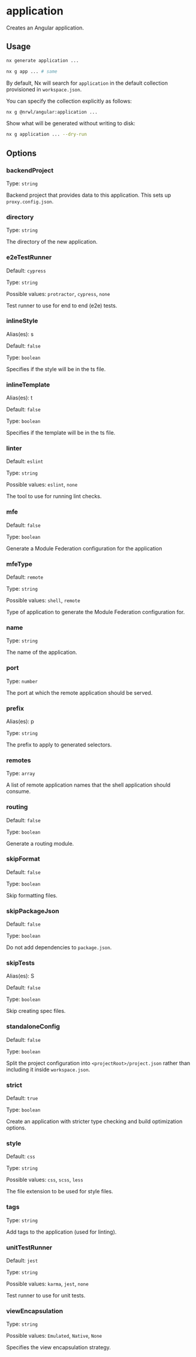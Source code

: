 # application

Creates an Angular application.

## Usage

```bash
nx generate application ...
```

```bash
nx g app ... # same
```

By default, Nx will search for `application` in the default collection provisioned in `workspace.json`.

You can specify the collection explicitly as follows:

```bash
nx g @nrwl/angular:application ...
```

Show what will be generated without writing to disk:

```bash
nx g application ... --dry-run
```

## Options

### backendProject

Type: `string`

Backend project that provides data to this application. This sets up `proxy.config.json`.

### directory

Type: `string`

The directory of the new application.

### e2eTestRunner

Default: `cypress`

Type: `string`

Possible values: `protractor`, `cypress`, `none`

Test runner to use for end to end (e2e) tests.

### inlineStyle

Alias(es): s

Default: `false`

Type: `boolean`

Specifies if the style will be in the ts file.

### inlineTemplate

Alias(es): t

Default: `false`

Type: `boolean`

Specifies if the template will be in the ts file.

### linter

Default: `eslint`

Type: `string`

Possible values: `eslint`, `none`

The tool to use for running lint checks.

### mfe

Default: `false`

Type: `boolean`

Generate a Module Federation configuration for the application

### mfeType

Default: `remote`

Type: `string`

Possible values: `shell`, `remote`

Type of application to generate the Module Federation configuration for.

### name

Type: `string`

The name of the application.

### port

Type: `number`

The port at which the remote application should be served.

### prefix

Alias(es): p

Type: `string`

The prefix to apply to generated selectors.

### remotes

Type: `array`

A list of remote application names that the shell application should consume.

### routing

Default: `false`

Type: `boolean`

Generate a routing module.

### skipFormat

Default: `false`

Type: `boolean`

Skip formatting files.

### skipPackageJson

Default: `false`

Type: `boolean`

Do not add dependencies to `package.json`.

### skipTests

Alias(es): S

Default: `false`

Type: `boolean`

Skip creating spec files.

### standaloneConfig

Default: `false`

Type: `boolean`

Split the project configuration into `<projectRoot>/project.json` rather than including it inside `workspace.json`.

### strict

Default: `true`

Type: `boolean`

Create an application with stricter type checking and build optimization options.

### style

Default: `css`

Type: `string`

Possible values: `css`, `scss`, `less`

The file extension to be used for style files.

### tags

Type: `string`

Add tags to the application (used for linting).

### unitTestRunner

Default: `jest`

Type: `string`

Possible values: `karma`, `jest`, `none`

Test runner to use for unit tests.

### viewEncapsulation

Type: `string`

Possible values: `Emulated`, `Native`, `None`

Specifies the view encapsulation strategy.

